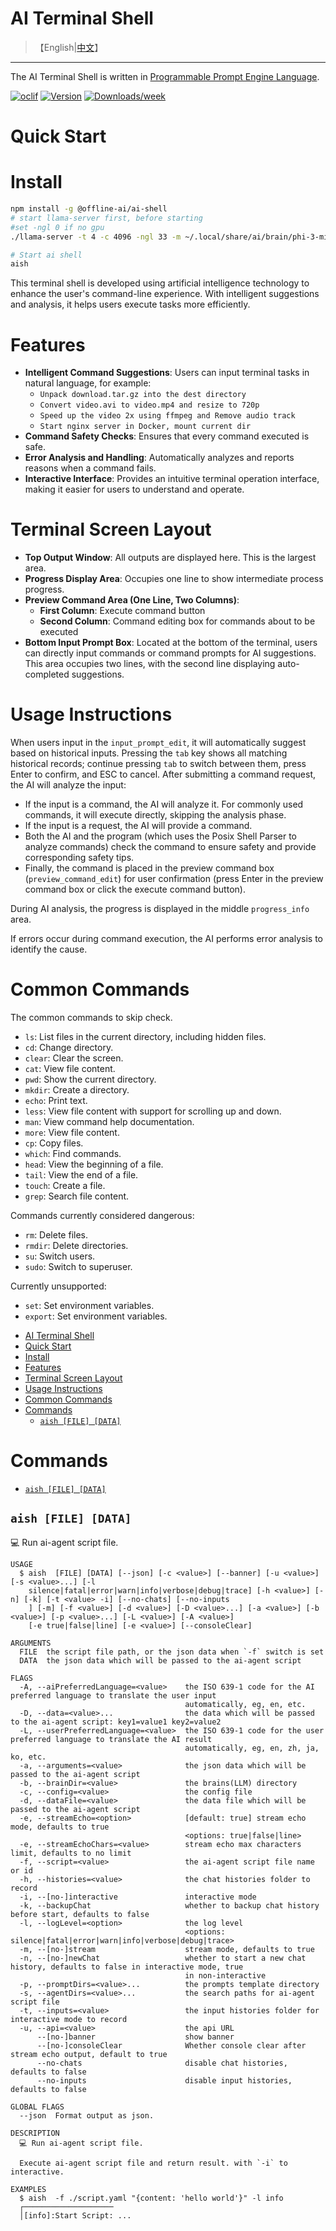 # AI Terminal Shell

> 【English|[中文](./README.cn.md)】
---

The AI Terminal Shell is written in [Programmable Prompt Engine Language](https://npmjs.org/package/@offline-ai/cli).

[![oclif](https://img.shields.io/badge/cli-oclif-brightgreen.svg)](https://oclif.io)
[![Version](https://img.shields.io/npm/v/%40offline-ai%2Fai-shell.svg)](https://npmjs.org/package/@offline-ai/ai-shell)
[![Downloads/week](https://img.shields.io/npm/dw/%40offline-ai%2Fai-shell.svg)](https://npmjs.org/package/@offline-ai/ai-shell)

# Quick Start

# Install

```bash
npm install -g @offline-ai/ai-shell
# start llama-server first, before starting
#set -ngl 0 if no gpu
./llama-server -t 4 -c 4096 -ngl 33 -m ~/.local/share/ai/brain/phi-3-mini-4k-instruct.Q4_0.gguf

# Start ai shell
aish
```

This terminal shell is developed using artificial intelligence technology to enhance the user's command-line experience. With intelligent suggestions and analysis, it helps users execute tasks more efficiently.

# Features

- **Intelligent Command Suggestions**: Users can input terminal tasks in natural language, for example:
  - `Unpack download.tar.gz into the dest directory`
  - `Convert video.avi to video.mp4 and resize to 720p`
  - `Speed up the video 2x using ffmpeg and Remove audio track`
  - `Start nginx server in Docker, mount current dir`
- **Command Safety Checks**: Ensures that every command executed is safe.
- **Error Analysis and Handling**: Automatically analyzes and reports reasons when a command fails.
- **Interactive Interface**: Provides an intuitive terminal operation interface, making it easier for users to understand and operate.

# Terminal Screen Layout

- **Top Output Window**: All outputs are displayed here. This is the largest area.
- **Progress Display Area**: Occupies one line to show intermediate process progress.
- **Preview Command Area (One Line, Two Columns)**:
  - **First Column**: Execute command button
  - **Second Column**: Command editing box for commands about to be executed
- **Bottom Input Prompt Box**: Located at the bottom of the terminal, users can directly input commands or command prompts for AI suggestions. This area occupies two lines, with the second line displaying auto-completed suggestions.

# Usage Instructions

When users input in the `input_prompt_edit`, it will automatically suggest based on historical inputs. Pressing the `tab` key shows all matching historical records; continue pressing `tab` to switch between them, press Enter to confirm, and ESC to cancel. After submitting a command request, the AI will analyze the input:

- If the input is a command, the AI will analyze it. For commonly used commands, it will execute directly, skipping the analysis phase.
- If the input is a request, the AI will provide a command.
- Both the AI and the program (which uses the Posix Shell Parser to analyze commands) check the command to ensure safety and provide corresponding safety tips.
- Finally, the command is placed in the preview command box (`preview_command_edit`) for user confirmation (press Enter in the preview command box or click the execute command button).

During AI analysis, the progress is displayed in the middle `progress_info` area.

If errors occur during command execution, the AI performs error analysis to identify the cause.

# Common Commands

The common commands to skip check.

- `ls`: List files in the current directory, including hidden files.
- `cd`: Change directory.
- `clear`: Clear the screen.
- `cat`: View file content.
- `pwd`: Show the current directory.
- `mkdir`: Create a directory.
- `echo`: Print text.
- `less`: View file content with support for scrolling up and down.
- `man`: View command help documentation.
- `more`: View file content.
- `cp`: Copy files.
- `which`: Find commands.
- `head`: View the beginning of a file.
- `tail`: View the end of a file.
- `touch`: Create a file.
- `grep`: Search file content.

Commands currently considered dangerous:

- `rm`: Delete files.
- `rmdir`: Delete directories.
- `su`: Switch users.
- `sudo`: Switch to superuser.

Currently unsupported:

- `set`: Set environment variables.
- `export`: Set environment variables.

<!-- toc -->
- [AI Terminal Shell](#ai-terminal-shell)
- [Quick Start](#quick-start)
- [Install](#install)
- [Features](#features)
- [Terminal Screen Layout](#terminal-screen-layout)
- [Usage Instructions](#usage-instructions)
- [Common Commands](#common-commands)
- [Commands](#commands)
  - [`aish [FILE] [DATA]`](#aish-file-data)
<!-- tocstop -->

# Commands

<!-- commands -->
* [`aish [FILE] [DATA]`](#aish-file-data)

## `aish [FILE] [DATA]`

💻 Run ai-agent script file.

```
USAGE
  $ aish  [FILE] [DATA] [--json] [-c <value>] [--banner] [-u <value>] [-s <value>...] [-l
    silence|fatal|error|warn|info|verbose|debug|trace] [-h <value>] [-n] [-k] [-t <value> -i] [--no-chats] [--no-inputs
    ] [-m] [-f <value>] [-d <value>] [-D <value>...] [-a <value>] [-b <value>] [-p <value>...] [-L <value>] [-A <value>]
    [-e true|false|line] [-e <value>] [--consoleClear]

ARGUMENTS
  FILE  the script file path, or the json data when `-f` switch is set
  DATA  the json data which will be passed to the ai-agent script

FLAGS
  -A, --aiPreferredLanguage=<value>    the ISO 639-1 code for the AI preferred language to translate the user input
                                       automatically, eg, en, etc.
  -D, --data=<value>...                the data which will be passed to the ai-agent script: key1=value1 key2=value2
  -L, --userPreferredLanguage=<value>  the ISO 639-1 code for the user preferred language to translate the AI result
                                       automatically, eg, en, zh, ja, ko, etc.
  -a, --arguments=<value>              the json data which will be passed to the ai-agent script
  -b, --brainDir=<value>               the brains(LLM) directory
  -c, --config=<value>                 the config file
  -d, --dataFile=<value>               the data file which will be passed to the ai-agent script
  -e, --streamEcho=<option>            [default: true] stream echo mode, defaults to true
                                       <options: true|false|line>
  -e, --streamEchoChars=<value>        stream echo max characters limit, defaults to no limit
  -f, --script=<value>                 the ai-agent script file name or id
  -h, --histories=<value>              the chat histories folder to record
  -i, --[no-]interactive               interactive mode
  -k, --backupChat                     whether to backup chat history before start, defaults to false
  -l, --logLevel=<option>              the log level
                                       <options: silence|fatal|error|warn|info|verbose|debug|trace>
  -m, --[no-]stream                    stream mode, defaults to true
  -n, --[no-]newChat                   whether to start a new chat history, defaults to false in interactive mode, true
                                       in non-interactive
  -p, --promptDirs=<value>...          the prompts template directory
  -s, --agentDirs=<value>...           the search paths for ai-agent script file
  -t, --inputs=<value>                 the input histories folder for interactive mode to record
  -u, --api=<value>                    the api URL
      --[no-]banner                    show banner
      --[no-]consoleClear              Whether console clear after stream echo output, default to true
      --no-chats                       disable chat histories, defaults to false
      --no-inputs                      disable input histories, defaults to false

GLOBAL FLAGS
  --json  Format output as json.

DESCRIPTION
  💻 Run ai-agent script file.

  Execute ai-agent script file and return result. with `-i` to interactive.

EXAMPLES
  $ aish  -f ./script.yaml "{content: 'hello world'}" -l info
  ┌────────────────────
  │[info]:Start Script: ...
```
<!-- commandsstop -->
